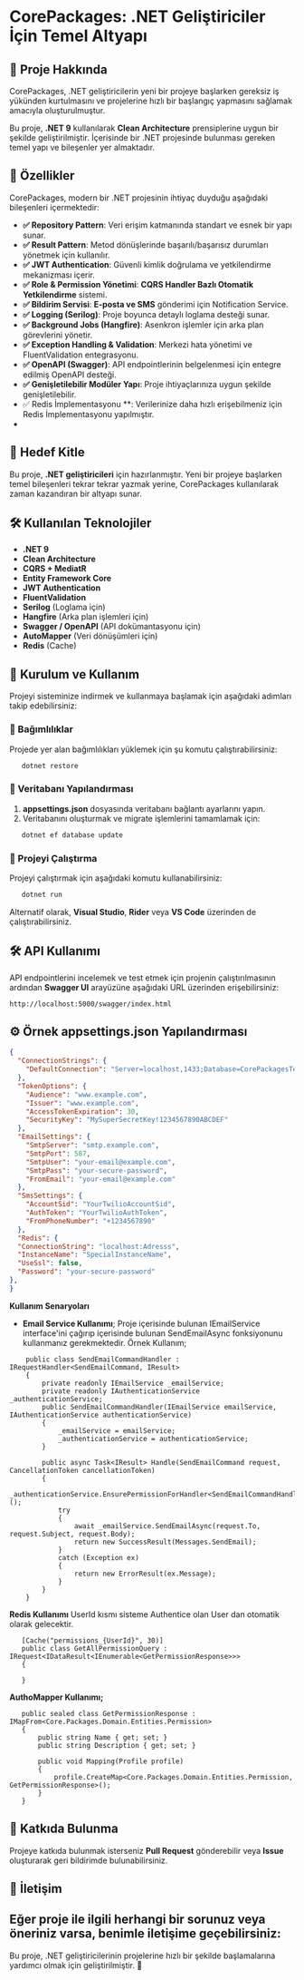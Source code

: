 
# CorePackages: .NET Geliştiriciler İçin Temel Altyapı

## 📌 Proje Hakkında
CorePackages, .NET geliştiricilerin yeni bir projeye başlarken gereksiz iş yükünden kurtulmasını ve projelerine hızlı bir başlangıç yapmasını sağlamak amacıyla oluşturulmuştur. 

Bu proje, **.NET 9** kullanılarak **Clean Architecture** prensiplerine uygun bir şekilde geliştirilmiştir. İçerisinde bir .NET projesinde bulunması gereken temel yapı ve bileşenler yer almaktadır.

## 🚀 Özellikler
CorePackages, modern bir .NET projesinin ihtiyaç duyduğu aşağıdaki bileşenleri içermektedir:

- **✅ Repository Pattern**: Veri erişim katmanında standart ve esnek bir yapı sunar.
- **✅ Result Pattern**: Metod dönüşlerinde başarılı/başarısız durumları yönetmek için kullanılır.
- **✅ JWT Authentication**: Güvenli kimlik doğrulama ve yetkilendirme mekanizması içerir.
- **✅ Role & Permission Yönetimi**: **CQRS Handler Bazlı Otomatik Yetkilendirme** sistemi.
- **✅ Bildirim Servisi**: **E-posta ve SMS** gönderimi için Notification Service.
- **✅ Logging (Serilog)**: Proje boyunca detaylı loglama desteği sunar.
- **✅ Background Jobs (Hangfire)**: Asenkron işlemler için arka plan görevlerini yönetir.
- **✅ Exception Handling & Validation**: Merkezi hata yönetimi ve FluentValidation entegrasyonu.
- **✅ OpenAPI (Swagger)**: API endpointlerinin belgelenmesi için entegre edilmiş OpenAPI desteği.
- **✅ Genişletilebilir Modüler Yapı**: Proje ihtiyaçlarınıza uygun şekilde genişletilebilir.
- ✅ Redis İmplementasyonu  **:  Verilerinize daha hızlı erişebilmeniz için Redis İmplementasyonu yapılmıştır.
- 
## 🎯 Hedef Kitle
Bu proje, **.NET geliştiricileri** için hazırlanmıştır. Yeni bir projeye başlarken temel bileşenleri tekrar tekrar yazmak yerine, CorePackages kullanılarak zaman kazandıran bir altyapı sunar.

## 🛠 Kullanılan Teknolojiler
- **.NET 9**
- **Clean Architecture**
- **CQRS + MediatR**
- **Entity Framework Core**
- **JWT Authentication**
- **FluentValidation**
- **Serilog** (Loglama için)
- **Hangfire** (Arka plan işlemleri için)
- **Swagger / OpenAPI** (API dokümantasyonu için)
- **AutoMapper** (Veri dönüşümleri için)
- **Redis** (Cache)

## 📌 Kurulum ve Kullanım
Projeyi sisteminize indirmek ve kullanmaya başlamak için aşağıdaki adımları takip edebilirsiniz:

### 🔹 Bağımlılıklar
Projede yer alan bağımlılıkları yüklemek için şu komutu çalıştırabilirsiniz:
```bash
   dotnet restore
```

### 🔹 Veritabanı Yapılandırması
1. **appsettings.json** dosyasında veritabanı bağlantı ayarlarını yapın.
2. Veritabanını oluşturmak ve migrate işlemlerini tamamlamak için:
```bash
   dotnet ef database update
```

### 🔹 Projeyi Çalıştırma
Projeyi çalıştırmak için aşağıdaki komutu kullanabilirsiniz:
```bash
   dotnet run
```

Alternatif olarak, **Visual Studio**, **Rider** veya **VS Code** üzerinden de çalıştırabilirsiniz.

## 🛠 API Kullanımı
API endpointlerini incelemek ve test etmek için projenin çalıştırılmasının ardından **Swagger UI** arayüzüne aşağıdaki URL üzerinden erişebilirsiniz:
```
http://localhost:5000/swagger/index.html
```

## ⚙️ Örnek appsettings.json Yapılandırması
```json
{
  "ConnectionStrings": {
    "DefaultConnection": "Server=localhost,1433;Database=CorePackagesTestDb;User Id=myuser;Password=mypassword;TrustServerCertificate=True;"
  },
  "TokenOptions": {
    "Audience": "www.example.com",
    "Issuer": "www.example.com",
    "AccessTokenExpiration": 30,
    "SecurityKey": "MySuperSecretKey!1234567890ABCDEF"
  },
  "EmailSettings": {
    "SmtpServer": "smtp.example.com",
    "SmtpPort": 587,
    "SmtpUser": "your-email@example.com",
    "SmtpPass": "your-secure-password",
    "FromEmail": "your-email@example.com"
  },
  "SmsSettings": {
    "AccountSid": "YourTwilioAccountSid",
    "AuthToken": "YourTwilioAuthToken",
    "FromPhoneNumber": "+1234567890"
  },
  "Redis": {
  "ConnectionString": "localhost:Adresss",
  "InstanceName": "SpecialInstanceName",
  "UseSsl": false,
  "Password": "your-secure-password"
},
}
```


**Kullanım Senaryoları**

 - **Email Service Kullanımı**; Proje içerisinde bulunan IEmailService interface'ini çağırıp içerisinde bulunan SendEmailAsync fonksiyonunu kullanmanız gerekmektedir.
Örnek Kullanım; 
````
    public class SendEmailCommandHandler : IRequestHandler<SendEmailCommand, IResult>
    {
        private readonly IEmailService _emailService;
        private readonly IAuthenticationService _authenticationService;
        public SendEmailCommandHandler(IEmailService emailService, IAuthenticationService authenticationService)
        {
            _emailService = emailService;
            _authenticationService = authenticationService;
        }

        public async Task<IResult> Handle(SendEmailCommand request, CancellationToken cancellationToken)
        {
            _authenticationService.EnsurePermissionForHandler<SendEmailCommandHandler>();
            try
            {
                await _emailService.SendEmailAsync(request.To, request.Subject, request.Body);
                return new SuccessResult(Messages.SendEmail);
            }
            catch (Exception ex)
            {
                return new ErrorResult(ex.Message);
            }
        }
    }
````

**Redis Kullanımı**
UserId kısmı sisteme Authentice olan User dan otomatik olarak gelecektir.
````
   [Cache("permissions_{UserId}", 30)]
   public class GetAllPermissionQuery : IRequest<IDataResult<IEnumerable<GetPermissionResponse>>>
   {

   }
````

**AuthoMapper Kullanımı;**
````
   public sealed class GetPermissionResponse : IMapFrom<Core.Packages.Domain.Entities.Permission>
   {
       public string Name { get; set; }
       public string Description { get; set; }

       public void Mapping(Profile profile)
       {
           profile.CreateMap<Core.Packages.Domain.Entities.Permission, GetPermissionResponse>();
       }
   }
````


## 📖 Katkıda Bulunma
Projeye katkıda bulunmak isterseniz **Pull Request** gönderebilir veya **Issue** oluşturarak geri bildirimde bulunabilirsiniz.

## 📩 İletişim
Eğer proje ile ilgili herhangi bir sorunuz veya öneriniz varsa, benimle iletişime geçebilirsiniz:
---
Bu proje, .NET geliştiricilerinin projelerine hızlı bir şekilde başlamalarına yardımcı olmak için geliştirilmiştir. 🎯
